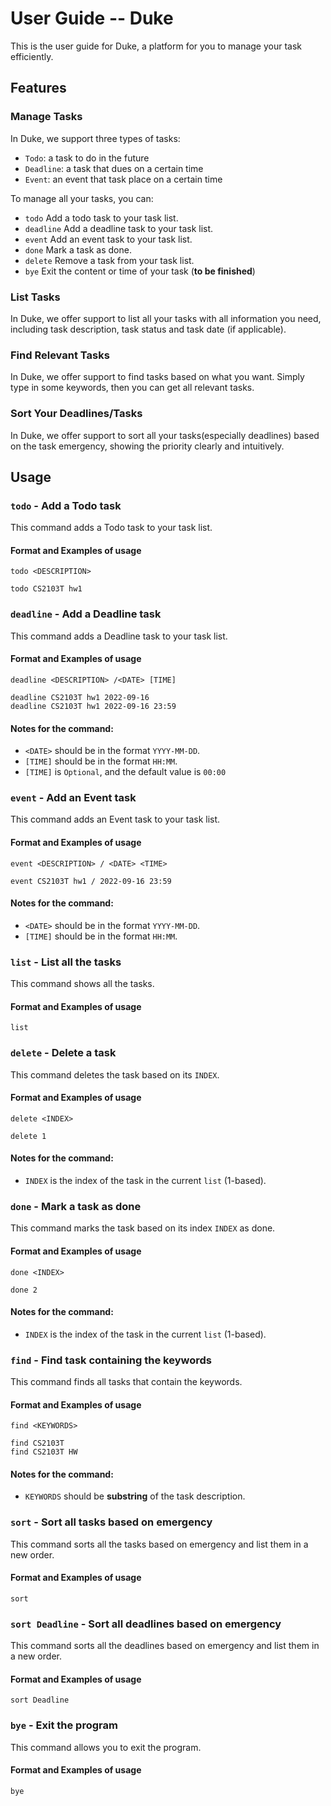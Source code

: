 # User Guide -- Duke 

This is the user guide for Duke, a platform for you to manage your task efficiently.

## Features</font>

### Manage Tasks </font>

In Duke, we support three types of tasks:

- `Todo`: a task to do in the future
- `Deadline`: a task that dues on a certain time
- `Event`: an event that task place on a certain time

To manage all your tasks, you can:

- `todo` Add a todo task to your task list.
- `deadline` Add a deadline task to your task list.
- `event` Add an event task to your task list.
- `done` Mark a task as done.
- `delete` Remove a task from your task list.
- `bye` Exit the content or time of your task (**to be finished**)

### List Tasks</font>

In Duke, we offer support to list all your tasks with all information you need, including task description, task status and task date (if applicable).

### Find Relevant Tasks</font>

In Duke, we offer support to find tasks based on what you want. Simply type in some keywords, then you can get all relevant tasks.

### Sort Your Deadlines/Tasks</font>

In Duke, we offer support to sort all your tasks(especially deadlines) based on the task emergency, showing the priority clearly and intuitively.

## Usage</font>

### `todo` - Add a Todo task</font>

This command adds a Todo task to your task list.

#### Format and Examples of usage
```
todo <DESCRIPTION>

todo CS2103T hw1
```

### `deadline` - Add a Deadline task</font>

This command adds a Deadline task to your task list.

#### Format and Examples of usage

```
deadline <DESCRIPTION> /<DATE> [TIME]

deadline CS2103T hw1 2022-09-16
deadline CS2103T hw1 2022-09-16 23:59
```
#### Notes for the command:

- `<DATE>` should be in the format `YYYY-MM-DD`.
- `[TIME]` should be in the format `HH:MM`.
- `[TIME]` is `Optional`, and the default value is `00:00`

### `event` - Add an Event task</font>

This command adds an Event task to your task list.

#### Format and Examples of usage

```
event <DESCRIPTION> / <DATE> <TIME>

event CS2103T hw1 / 2022-09-16 23:59
```
#### Notes for the command:

- `<DATE>` should be in the format `YYYY-MM-DD`.
- `[TIME]` should be in the format `HH:MM`.

### `list` - List all the tasks</font>

This command shows all the tasks.
#### Format and Examples of usage
```
list
```

### `delete` - Delete a task</font>
This command deletes the task based on its `INDEX`.
#### Format and Examples of usage
```
delete <INDEX>

delete 1
```
#### Notes for the command:
- `INDEX` is the index of the task in the current `list` (1-based).

### `done` - Mark a task as done</font>
This command marks the task based on its index `INDEX` as done.
#### Format and Examples of usage
```
done <INDEX>

done 2
```
#### Notes for the command:

- `INDEX` is the index of the task in the current `list` (1-based).

### `find` - Find task containing the keywords</font>

This command finds all tasks that contain the keywords.

#### Format and Examples of usage
```
find <KEYWORDS>

find CS2103T
find CS2103T HW
```
#### Notes for the command:

- `KEYWORDS` should be **substring** of the task description.

### `sort` - Sort all tasks based on emergency</font>

This command sorts all the tasks based on emergency and list them in a new order.
#### Format and Examples of usage
```
sort
```

### `sort Deadline` - Sort all deadlines based on emergency</font>

This command sorts all the deadlines based on emergency and list them in a new order.
#### Format and Examples of usage
```
sort Deadline
```

### `bye` - Exit the program</font>

This command allows you to exit the program.
#### Format and Examples of usage
```
bye
```